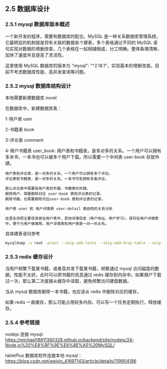 ## 2.5 数据库设计

### 2.5.1 mysql 数据库版本概述

一个新开发的程序，需要有数据库的配合。MySQL 是一种关系数据库管理系统，它最明显的机制就是将有关联的数据各个建表，多个表格通过不同的 MySQL 语句实现对数据的增删改查，几个表格在一起相辅相成，分工明确。整体条理清晰，加快了速度并且提高了灵活性。

这里使用 MySQL 数据库的版本为 "mysql": "^2.18.1"，实现基本的增删改查。目前不考虑数据库性能、高并发查询等问题。

### 2.5.2 mysql 数据库结构设计

本地需要新建数据库 novel

在数据库中，新建数据库表：

1-用户表 user

2-书籍表 book

3-评论表 comment

4-用户书籍表 user_book: 用户表和书籍表，是多对多的关系。一个用户可以拥有多本书，一本书也可以被多个用户下载。所以需要一个中间表 user-book 存放外键。

```
用户表和评论表，是一对多的关系。一个用户可以拥有多个评论。
评论表和书籍表，是一对多的关系。一本书可有拥有多条评论。

那么评论表中需要有用户表的外键，书籍表的外键。
删除用户，需要删除对应 user-book 表和评论表的记录。
删除书籍，也需要删除对应user-book 表和评论表的记录。
```

```
用户表 user 和 用户详情表 user-detail 表结构的关系分析

这里支持把主要信息放在用户表中，其他详情信息（用户地址，用户学习），保存在用户详情表中，便于为用户做推荐。用户详情表和用户表是一对一的关系。
```

具体建表语句参考

```bash
mysqldump -u root -proot --skip-add-locks --skip-add-drop-table --skip-comments novel  > sql/mysql.sql
```

### 2.5.3 redis 缓存设计

当用户频繁下载某书籍，或者高并发下载某书籍，频繁通过 mysql 访问磁盘的数据，性能不太好。此时可以把书籍的信息通过 redis 缓存到内存中。如果用户下载过一次，那么第二次直接从缓存中读取，避免频繁访问硬盘数据。

当从 mysql 数据库删除一本书籍，也应该从 redis 中删除对应的缓存。

如果 redis 一直缓存，那么可能占用较多内存。可以写一个任务定期执行，释放缓存。

### 2.5.4 参考链接

nodejs 连接 mysql: https://michael18811380328.github.io/backend/site/nodejs/24-Node.js%20%E8%BF%9E%E6%8E%A5%20MySQL/

tablePlus 数据库软件连接本地 mysql：https://blog.csdn.net/weixin_41697143/article/details/119904196
